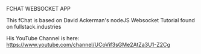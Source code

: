 FCHAT WEBSOCKET APP

This fChat is based on David Ackerman's 
nodeJS Websocket Tutorial found on 
fullstack.industries

His YouTube Channel is here:
https://www.youtube.com/channel/UCoVif3sGMe2AtZa3U1-Z2Cg



